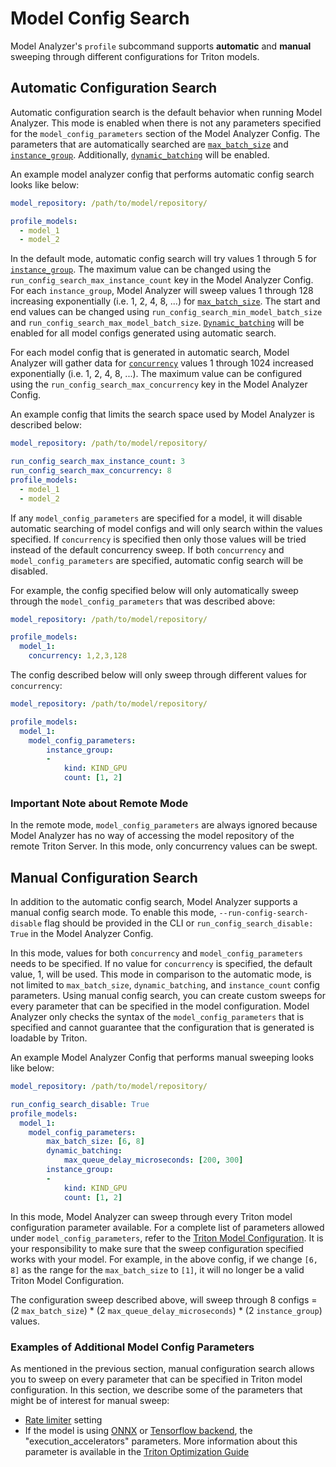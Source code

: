 <!--
Copyright (c) 2020, NVIDIA CORPORATION. All rights reserved.

Licensed under the Apache License, Version 2.0 (the "License");
you may not use this file except in compliance with the License.
You may obtain a copy of the License at

    http://www.apache.org/licenses/LICENSE-2.0

Unless required by applicable law or agreed to in writing, software
distributed under the License is distributed on an "AS IS" BASIS,
WITHOUT WARRANTIES OR CONDITIONS OF ANY KIND, either express or implied.
See the License for the specific language governing permissions and
limitations under the License.
-->

# Model Config Search

Model Analyzer's `profile` subcommand supports **automatic** and **manual**
sweeping through different configurations for Triton models.

## Automatic Configuration Search

Automatic configuration search is the default behavior when running Model
Analyzer. This mode is enabled when there is not any parameters specified for the
`model_config_parameters` section of the Model Analyzer Config. The parameters
that are automatically searched are
[`max_batch_size`](https://github.com/triton-inference-server/server/blob/master/docs/model_configuration.md#maximum-batch-size)
and
[`instance_group`](https://github.com/triton-inference-server/server/blob/master/docs/model_configuration.md#instance-groups).
Additionally, [`dynamic_batching`](https://github.com/triton-inference-server/server/blob/master/docs/model_configuration.md#dynamic-batcher) will be enabled.


An example model analyzer config that performs automatic config search looks
like below:

```yaml
model_repository: /path/to/model/repository/

profile_models:
  - model_1
  - model_2
```

In the default mode, automatic config search will try values 1 through 5 for
[`instance_group`](https://github.com/triton-inference-server/server/blob/master/docs/model_configuration.md#instance-groups).
The maximum value can be changed using the `run_config_search_max_instance_count` key in the Model Analyzer Config.
For each `instance_group`, Model Analyzer will sweep values 1 through 128 increasing exponentially (i.e. 1, 2, 4, 8, ...) for
[`max_batch_size`](https://github.com/triton-inference-server/server/blob/master/docs/model_configuration.md#maximum-batch-size). The start and end values can be changed using `run_config_search_min_model_batch_size` and `run_config_search_max_model_batch_size`.
[`Dynamic_batching`](https://github.com/triton-inference-server/server/blob/master/docs/model_configuration.md#dynamic-batcher)
will be enabled for all model configs generated using automatic search.

For each model config that is generated in automatic search, Model Analyzer will gather data for 
[`concurrency`](https://github.com/triton-inference-server/server/blob/master/docs/perf_analyzer.md#request-concurrency)
values 1 through 1024 increased exponentially (i.e. 1, 2, 4, 8, ...). The maximum value can be configured
using the `run_config_search_max_concurrency` key in the Model Analyzer Config.

An example config that limits the search space used by Model Analyzer is
described below:

```yaml
model_repository: /path/to/model/repository/

run_config_search_max_instance_count: 3
run_config_search_max_concurrency: 8
profile_models:
  - model_1
  - model_2
```

If any `model_config_parameters` are specified for a model, it will disable 
automatic searching of model configs and will only search within the values specified.
If `concurrency` is specified then only those values will be tried instead of the default concurrency sweep.
If both `concurrency` and `model_config_parameters` are specified, automatic
config search will be disabled.

For example, the config specified below will only automatically sweep through
the `model_config_parameters` that was described above:

```yaml
model_repository: /path/to/model/repository/

profile_models:
  model_1:
    concurrency: 1,2,3,128
```

The config described below will only sweep through different values for
`concurrency`:

```yaml
model_repository: /path/to/model/repository/

profile_models:
  model_1:
    model_config_parameters:
        instance_group:
        -
            kind: KIND_GPU
            count: [1, 2]
```

### Important Note about Remote Mode

In the remote mode, `model_config_parameters` are always ignored because Model
Analyzer has no way of accessing the model repository of the remote Triton
Server. In this mode, only concurrency values can be swept.

## Manual Configuration Search

In addition to the automatic config search, Model Analyzer supports a manual
config search mode. To enable this mode, `--run-config-search-disable` flag
should be provided in the CLI or `run_config_search_disable: True` in the Model
Analyzer Config.

In this mode, values for both `concurrency` and `model_config_parameters` needs
to be specified. If no value for `concurrency` is specified, the default value,
1, will be used. This mode in comparison to the automatic mode, is not limited
to `max_batch_size`, `dynamic_batching`, and `instance_count` config parameters. Using manual
config search, you can create custom sweeps for every parameter that can be
specified in the model configuration. Model Analyzer only checks the syntax
of the `model_config_parameters` that is specified and cannot guarantee that
the configuration that is generated is loadable by Triton.

An example Model Analyzer Config that performs manual sweeping looks like below:

```yaml
model_repository: /path/to/model/repository/

run_config_search_disable: True
profile_models:
  model_1:
    model_config_parameters:
        max_batch_size: [6, 8]
        dynamic_batching:
            max_queue_delay_microseconds: [200, 300]
        instance_group:
        -
            kind: KIND_GPU
            count: [1, 2]
```

In this mode, Model Analyzer can sweep through every Triton model configuration
parameter available. For a complete list of parameters allowed under
`model_config_parameters`, refer to the [Triton Model
Configuration](https://github.com/triton-inference-server/server/blob/master/docs/model_configuration.md).
It is your responsibility to make sure that the sweep configuration specified
works with your model. For example, in the above config, if we change `[6, 8]`
as the range for the `max_batch_size` to `[1]`, it will no longer be a valid
Triton Model Configuration.

The configuration sweep described above, will sweep through 8 configs = (2
`max_batch_size`) * (2 `max_queue_delay_microseconds`) * (2 `instance_group`) values.

### Examples of Additional Model Config Parameters

As mentioned in the previous section, manual configuration search allows you to
sweep on every parameter that can be specified in Triton model configuration. In
this section, we describe some of the parameters that might be of interest for
manual sweep:

* [Rate limiter](https://github.com/triton-inference-server/server/blob/main/docs/model_configuration.md#rate-limiter-config) setting
* If the model is using [ONNX](https://github.com/triton-inference-server/onnxruntime_backend) or [Tensorflow backend](https://github.com/triton-inference-server/tensorflow_backend), the "execution_accelerators" parameters. More information about this parameter is
available in the [Triton Optimization Guide](https://github.com/triton-inference-server/server/blob/main/docs/optimization.md#framework-specific-optimization)
